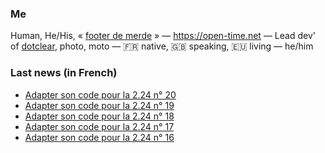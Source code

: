 ### Me

Human, He/His, « [footer de merde](https://open-time.net/post/2013/07/17/La-veritable-histoire-du-Footer-de-merde-) » — https://open-time.net — Lead dev' of [dotclear](https://git.dotclear.org/dev/dotclear), photo, moto — 🇫🇷 native, 🇬🇧 speaking, 🇪🇺 living — he/him

### Last news (in French)

<!-- BLOG-POST-LIST:START -->
- [Adapter son code pour la 2.24 n° 20](https://open-time.net/post/2022/11/09/Adapter-son-code-pour-la-224-n-20)
- [Adapter son code pour la 2.24 n° 19](https://open-time.net/post/2022/11/08/Adapter-son-code-pour-la-224-n-19)
- [Adapter son code pour la 2.24 n° 18](https://open-time.net/post/2022/11/07/Adapter-son-code-pour-la-224-n-18)
- [Adapter son code pour la 2.24 n° 17](https://open-time.net/post/2022/11/06/Adapter-son-code-pour-la-224-n-17)
- [Adapter son code pour la 2.24 n° 16](https://open-time.net/post/2022/11/05/Adapter-son-code-pour-la-224-n-16)
<!-- BLOG-POST-LIST:END -->
